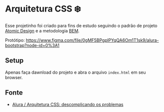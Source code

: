 # Arquitetura CSS :snowflake:
Esse projetinho foi criado para fins de estudo seguindo o padrão de projeto [Atomic Design](https://vidadeproduto.com.br/atomic-design/) e a metodologia [BEM](https://medium.com/@fnandaleite/metodologia-bem-para-css-b0d3269b4853).

Protótipo: https://www.figma.com/file/0gMF5BPgplPYqQA6Om1T1sk9/alura-bootstrap?node-id=0%3A1

## Setup
Apenas faça dawnload do projeto e abra o arquivo `index.html` em seu browser.

## Fonte
- [Alura / Arquitetura CSS: descomplicando os problemas](https://cursos.alura.com.br/course/arquitetura-css)
